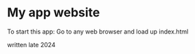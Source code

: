 # My app website

To start this app:
Go to any web browser and load up index.html

written late 2024